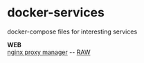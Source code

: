 # docker-services
docker-compose files for interesting services

<p><b>WEB</b>
<br><a href="https://github.com/zakpatrik/docker-services/blob/main/nginx-proxy-manager.yml">nginx proxy manager</a> -- <a href="https://raw.githubusercontent.com/zakpatrik/docker-services/main/nginx-proxy-manager.yml">RAW</a>
